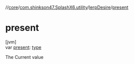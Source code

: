 //[core](../../../index.md)/[com.shinkson47.SplashX6.utility](../index.md)/[lerpDesire](index.md)/[present](present.md)

# present

[jvm]\
var [present](present.md): [type](index.md)

The Current value

